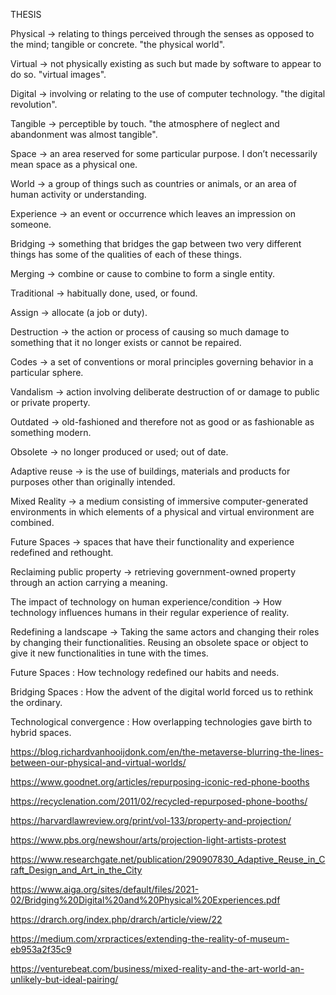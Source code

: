 THESIS

Physical -> relating to things perceived through the senses as opposed to the mind; tangible or concrete. "the physical world".

Virtual -> not physically existing as such but made by software to appear to do so.
"virtual images".

Digital -> involving or relating to the use of computer technology.
"the digital revolution".

Tangible -> perceptible by touch.
"the atmosphere of neglect and abandonment was almost tangible".

Space -> an area reserved for some particular purpose.
I don’t necessarily mean space as a physical one.

World -> a group of things such as countries or animals, or an area of human activity or understanding.

Experience -> an event or occurrence which leaves an impression on someone.

Bridging -> something that bridges the gap between two very different things has some of the qualities of each of these things.

Merging -> combine or cause to combine to form a single entity.

Traditional -> habitually done, used, or found.

Assign -> allocate (a job or duty).

Destruction -> the action or process of causing so much damage to something that it no longer exists or cannot be repaired.

Codes -> a set of conventions or moral principles governing behavior in a particular sphere.

Vandalism -> action involving deliberate destruction of or damage to public or private property.

Outdated -> old-fashioned and therefore not as good or as fashionable as something modern.

Obsolete -> no longer produced or used; out of date.

Adaptive reuse -> is the use of buildings, materials and products for purposes other than originally intended.

Mixed Reality -> a medium consisting of immersive computer-generated environments in which elements of a physical and virtual environment are combined.

Future Spaces -> spaces that have their functionality and experience redefined and rethought.

Reclaiming public property -> retrieving government-owned property through an action carrying a meaning.

The impact of technology on human experience/condition -> How technology influences humans in their regular experience of reality.

Redefining a landscape -> Taking the same actors and changing their roles by changing their functionalities. Reusing an obsolete space or object to give it new functionalities in tune with the times.

Future Spaces : How technology redefined our habits and needs.

Bridging Spaces : How the advent of the digital world forced us to rethink the ordinary.

Technological convergence : How overlapping technologies gave birth to hybrid spaces.

https://blog.richardvanhooijdonk.com/en/the-metaverse-blurring-the-lines-between-our-physical-and-virtual-worlds/

https://www.goodnet.org/articles/repurposing-iconic-red-phone-booths

https://recyclenation.com/2011/02/recycled-repurposed-phone-booths/

https://harvardlawreview.org/print/vol-133/property-and-projection/

https://www.pbs.org/newshour/arts/projection-light-artists-protest

https://www.researchgate.net/publication/290907830_Adaptive_Reuse_in_Craft_Design_and_Art_in_the_City

https://www.aiga.org/sites/default/files/2021-02/Bridging%20Digital%20and%20Physical%20Experiences.pdf

https://drarch.org/index.php/drarch/article/view/22

https://medium.com/xrpractices/extending-the-reality-of-museum-eb953a2f35c9

https://venturebeat.com/business/mixed-reality-and-the-art-world-an-unlikely-but-ideal-pairing/
